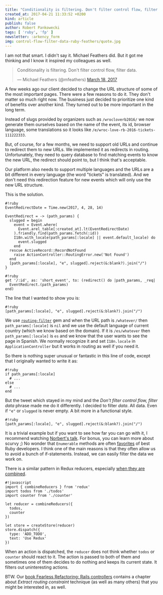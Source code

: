 ```yaml
---
title: "Conditionality is filtering. Don't filter control flow, filter data."
created_at: 2017-04-21 11:33:52 +0200
kind: article
publish: false
author: Robert Pankowecki
tags: [ 'ruby', 'fp' ]
newsletter: :arkency_form
img: control-flow-filter-data-ruby-feathers/quote.jpg
---
```


I am not that smart. I didn't say it. Michael Feathers did.
But it got me thinking and I know it inspired my colleagues as well.

<!-- more -->

<blockquote class="twitter-tweet" data-lang="en"><p lang="en" dir="ltr">Conditionality is filtering. Don&#39;t filter control flow, filter data.</p>&mdash; Michael Feathers (@mfeathers) <a href="https://twitter.com/mfeathers/status/843074339322970112">March 18, 2017</a></blockquote>
<script async src="//platform.twitter.com/widgets.js" charset="utf-8"></script>

A few weeks ago our client decided to change the URL structure of some of the
most important pages. There were a few reasons to do it. They don't matter so much right now.
The business just decided to prioritize one kind of benefits over another kind. They turned
out to be more important in the long term.

Instead of slugs provided by organizers such as `/wrocloverb2016/`
we now generate them ourselves based on the name of the event, its id, browser language,
some translations so it looks like `/e/wroc-love-rb-2016-tickets-111222333`.

But, of course, for a few months, we need to support old URLs and continue to
redirect them to new URLs. We implemented it as redirects in routing.
Unfortunately, they need to query database to find matching events to know
the new URL, the redirect should point to, but I think that's acceptable.

Our platform also needs to support multiple languages and the URLs are a bit different
in every language (the word "tickets" is translated). And we don't need this redirection
feature for new events which will only use the new URL structure.

This is the solution.

```
#!ruby
EventRedirectDate = Time.new(2017, 4, 28, 14)

EventRedirect = -> (path_params) {
  slugged = begin
    event = Event.where(
      Event.arel_table[:created_at].lt(EventRedirectDate)
    ).friendly.find(path_params.fetch(:id))
    I18n.with_locale(path_params[:locale] || event.default_locale) do
      event.slugged
    end
  rescue ActiveRecord::RecordNotFound
    raise ActionController::RoutingError.new('Not Found')
  end
  [path_params[:locale], "e", slugged].reject(&:blank?).join("/")
}
```

```
#!ruby
get '/:id', as: 'short_event', to: (redirect() do |path_params, _req|
  EventRedirect.(path_params)
end)
```

The line that I wanted to show you is:

```
#!ruby
[path_params[:locale], "e", slugged].reject(&:blank?).join("/")
```

We use [`routing-filter`](https://github.com/svenfuchs/routing-filter) gem and when the
URL path is `/whatever/` then `path_params[:locale]` is `nil` and we use the default language 
of current country (which we know based on the domain). If it is `/es/whatever` then 
`path_params[:locale]` is `es` and we know that the user wants to see the page in
Spanish. We normally recognize it and set `I18n.locale` in `ApplicationController`
but it works in routing as well if you need it.

So there is nothing super unusual or fantastic in this line of code,
except that I originally wanted to write it as:

```
#!ruby
if path_params[:locale]
  # ...
else
  # ...
end
```

But the tweet which stayed in my mind and the _Don't filter control flow, filter data_ phrase
made me do it differently. I decided to filter _data_. All data. Even if `"e"` or `slugged` is
never empty. A bit more in a functional style.

```
#!ruby
[path_params[:locale], "e", slugged].reject(&:blank?).join("/")
```

It is a trivial example but if you want to see how far you can go with it,
I recommend watching [Norbert's talk](https://www.youtube.com/watch?v=l5ML_4WnAWg). For bonus, you
can learn more about scurvy ;) No wonder that `Enumerable` methods are
often [favorites](https://www.reddit.com/r/ruby/comments/665esj/whats_your_favorite_rubyrails_method/dgfrcxf/)
of best Ruby developers. I think one of the main reasons is that they often allow us to
avoid a bunch of if-statements. Instead, we can easily filter the data we work on.

There is a similar pattern in Redux reducers, especially [when they are combined](http://redux.js.org/docs/api/combineReducers.html).

```
#!javascript
import { combineReducers } from 'redux'
import todos from './todos'
import counter from './counter'

let reducer = combineReducers({
  todos,
  counter
})

let store = createStore(reducer)
store.dispatch({
  type: 'ADD_TODO',
  text: 'Use Redux'
})
```

When an action is dispatched, the `reducer` does not think whether `todos` or `counter` should
react to it. The action is passed to both of them and sometimes one of them decides to do nothing
and keeps its current state. It filters out uninteresting actions.

BTW. Our [book Fearless Refactoring: Rails controllers](http://rails-refactoring.com/) contains a chapter
about _Extract routing constraint_ technique (as well as many others) that you might be interested in, as well.
